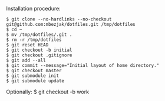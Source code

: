 Installation procedure:

    $ git clone --no-hardlinks --no-checkout git@github.com:mbezjak/dotfiles.git /tmp/dotfiles
    $ cd ~
    $ mv /tmp/dotfiles/.git .
    $ rm -r /tmp/dotfiles
    $ git reset HEAD
    $ git checkout -b initial
    $ git checkout .gitignore
    $ git add --all
    $ git commit --message="Initial layout of home directory."
    $ git checkout master
    $ git submodule init
    $ git submodule update

Optionally:
    $ git checkout -b work
